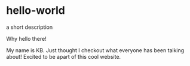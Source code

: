 # hello-world
a short description


Why hello there!

My name is KB. Just thought I checkout what everyone has been talking about! Excited to be apart of this cool website.
